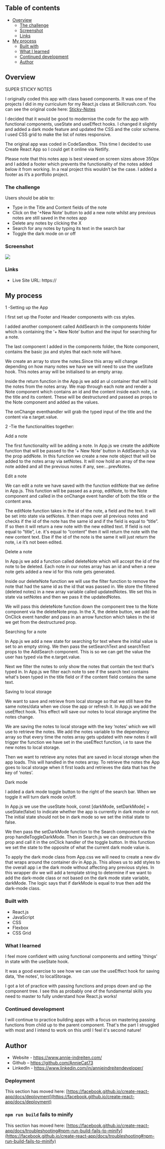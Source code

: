 ## Table of contents

- [Overview](#overview)
  - [The challenge](#the-challenge)
  - [Screenshot](#screenshot)
  - [Links](#links)
- [My process](#my-process)
  - [Built with](#built-with)
  - [What I learned](#what-i-learned)
  - [Continued development](#continued-development)
  - [Author](#author)

## Overview

SUPER STICKY NOTES 

I originally coded this app with class based components. It was one of the projects I did in my curriculum for my React.js class at Skillcrush.com. You can see the original code here: 
[Sticky-Notes](https://codesandbox.io/s/l12-build-your-big-component-deletesavenotesstickynotesui9-x1cks)

I decided that it would be good to modernise the code for the app with functional components, useState and useEffect hooks. I changed it slightly and added a dark mode feature and updated the CSS and the color scheme. I used CSS grid to make the list of notes responsive. 

The original app was coded in CodeSandbox. This time I decided to use Create React App so I could get it online via Netlify.

Please note that this notes app is best viewed on screen sizes above 350px and I added a footer which prevents the functionality of the notes added below it from working. In a real project this wouldn’t be the case. I added a footer as it’s a portfolio project.


### The challenge

Users should be able to:

- Type in the Title and Content fields of the note
- Click on the '+New Note' button to add a new note whilst any previous notes are still saved in the notes app
- Delete any notes by clicking the X
- Search for any notes by typing its text in the search bar
- Toggle the dark mode on or off

### Screenshot

![](./public/images/app.png)

### Links

- Live Site URL: https://

## My process

1 -Setting  up the App

I first set up the Footer and Header components with css styles.

I added another component called AddSearch in the components folder which is containing the ‘+ New Note’ button and the input for searching for a note.

The last component I added in the components folder, the Note component, contains the basic jsx and styles that each note will have.

We create an array to store the notes.Since this array will change depending on how many notes we have we will need to use the useState hook. This notes array will be initialised to an empty array. 

Inside the return function in the App.js we add an ul container that will hold the notes from the notes array. We map through each note and render a Note component which contains an id and the content inside each note, i.e the title and its content. These will be destructured and passed as props to the Note component and added as the values. 

The onChange eventhandler will grab the typed input of the title and the content via e.target.value.

2 -Tie the functionalities together:

Add a note

The first functionality will be adding a note. In App.js we create the addNote function that will be passed to the ‘+ New Note’ button in AddSearch.js via the prop addNote. In this function we create a new note object that will be added to the notes array via setNotes. It will now hold an array of the new note added and all the previous notes if any, see:…prevNotes.

Edit a note 

We can edit a note we have saved with the function editNote that we define in App.js. This function will be passed as a prop, editNote, to the Note component and called in the onChange event handler of both the title or the content area.

The editNote function takes in the id of the note, a field and the text. It will be set into state via setNotes. It then maps over all previous notes and checks if the id of the note has the same id and if the field is equal to “title”. If so then it will return a new note with the new edited text. If field is not equal to “title”, i.e. it's equal to “content” then it will return the note with the new content text. Else if the id of the note is the same it will just return the note, i.e it’s not been edited.

Delete a note 

In App.js we add a function called deleteNote which will accept the id of the note to be deleted. Each note in our notes array has an id and when a new note gets added a new id for this note gets generated. 

Inside our deleteNote function we will use the filter function to remove the note that had the same id as the id that was passed in. We store the filtered (deleted notes) in a new array variable called updatedNotes. We set this in state via setNotes and then we pass it the updatedNotes.

We will pass this deleteNote function down the component tree to the Note component via the deleteNote prop. In the X, the delete button, we add the OnClick event handler and pass in an arrow function which takes in the id we get from the destructured prop.

Searching for a note

In App.js we add a new state for searching for text where the initial value is set to an empty string. We then pass the setSearchText and searchText props to the AddSearch component. This is so we can get the value the user has typed via the e.target.value.

Next we filter the notes to only show the notes that contain the text that's typed in. In App.js we filter each note to see if the search text contains what's been typed in the title field or if the content field contains the same text.


Saving to local storage

We want to save and retrieve from local storage so that we still have the same notes/data when we close the app or refresh it. In App.js we add the useEffect hook. This effect will save our notes to local storage anytime the notes change.

We are saving the notes to local storage with the key ‘notes’ which we will use to retrieve the notes. We add the notes variable to the dependency array so that every time the notes array gets updated with new notes it will trigger the function we have set in the useEffect function, i.e to save the new notes to local storage.

Then we want to retrieve any notes that are saved in local storage when the app loads. This will handled in the notes array. To retrieve the notes the App goes to local storage when it first loads and retrieves the data that has the key of ‘notes’. 

Dark mode

I added a dark mode toggle button to the right of the search bar. When we toggle it will turn dark mode on/off.

In App.js we use the useState hook, const [darkMode, setDarkMode] = useState(false) to indicate whether the app is currently in dark mode or not. The initial state should not be in dark mode so we set the initial state to false. 

We then  pass the setDarkMode function to the Search component via the prop handleToggleDarkMode. Then in Search.js we can destructure this prop and call it in the onClick handler of the toggle button. In this function we set the state to the opposite of what the current dark mode value is. 

To apply the dark mode class from App.css we will need to create a new div that wraps around the container div in App.js. This allows us to add styles to the overall app i.e the dark mode without affecting any previous styles. In this wrapper div we will add a template string to determine if we want to add the dark-mode class or not based on the dark mode state variable, darkMode. The logic says that if darkMode is equal to true then add the dark-mode class.


### Built with

- React.js
- JavaScript
- CSS 
- Flexbox
- CSS Grid


### What I learned
 
I feel more confident with using functional components and setting 'things' in state with the useState hook. 

It was a good exercise to see how we can use the useEffect hook for saving data, 'the notes', to localStorage. 

I got a lot of practice with passing functions and props down and up the component tree. I see this as probably one of the fundamental skills you need to master to fully understand how React.js works!

### Continued development

I will continue to practice building apps with a focus on mastering passing functions from child up to the parent component. That's the part I struggled with most and I intend to work on this until I feel it's second nature!


## Author

- Website - https://www.annie-indreiten.com/
- Github – https://github.com/AnnieCat73
- LinkedIn - https://www.linkedin.com/in/annieindreitendeveloper/

### Deployment

This section has moved here: [https://facebook.github.io/create-react-app/docs/deployment](https://facebook.github.io/create-react-app/docs/deployment)

### `npm run build` fails to minify

This section has moved here: [https://facebook.github.io/create-react-app/docs/troubleshooting#npm-run-build-fails-to-minify](https://facebook.github.io/create-react-app/docs/troubleshooting#npm-run-build-fails-to-minify)
